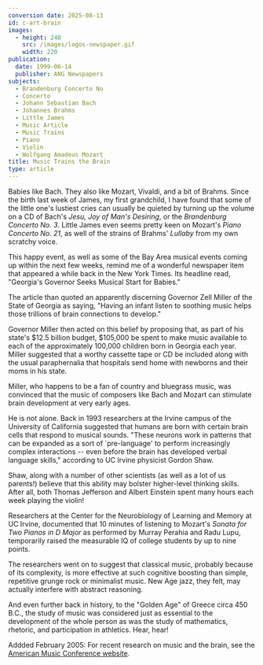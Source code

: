 ```yaml
---
conversion date: 2025-08-13
id: c-art-brain
images:
  - height: 248
    src: /images/logos-newspaper.gif
    width: 220
publication:
  date: 1999-06-14
  publisher: ANG Newspapers
subjects:
  - Brandenburg Concerto No
  - Concerto
  - Johann Sebastian Bach
  - Johannes Brahms
  - Little James
  - Music Article
  - Music Trains
  - Piano
  - Violin
  - Wolfgang Amadeus Mozart
title: Music Trains the Brain
type: article
---
```


Babies like Bach. They also like Mozart, Vivaldi, and a bit of Brahms. Since the birth last week of James, my first grandchild, I have found that some of the little one's lustiest cries can usually be quieted by turning up the volume on a CD of Bach's *Jesu, Joy of Man's Desiring*, or the *Brandenburg Concerto No. 3*. Little James even seems pretty keen on Mozart's *Piano Concerto No. 21*, as well of the strains of Brahms' *Lullaby* from my own scratchy voice.

This happy event, as well as some of the Bay Area musical events coming up within the next few weeks, remind me of a wonderful newspaper item that appeared a while back in the New York Times. Its headline read, "Georgia's Governor Seeks Musical Start for Babies."

The article than quoted an apparently discerning Governor Zell Miller of the State of Georgia as saying, "Having an infant listen to soothing music helps those trillions of brain connections to develop."

Governor Miller then acted on this belief by proposing that, as part of his state's $12.5 billion budget, $105,000 be spent to make music available to each of the approximately 100,000 children born in Georgia each year. Miller suggested that a worthy cassette tape or CD be included along with the usual paraphernalia that hospitals send home with newborns and their moms in his state.

Miller, who happens to be a fan of country and bluegrass music, was convinced that the music of composers like Bach and Mozart can stimulate brain development at very early ages.

He is not alone. Back in 1993 researchers at the Irvine campus of the University of California suggested that humans are born with certain brain cells that respond to musical sounds. "These neurons work in patterns that can be expanded as a sort of `pre-language' to perform increasingly complex interactions -- even before the brain has developed verbal language skills," according to UC Irvine physicist Gordon Shaw.

Shaw, along with a number of other scientists (as well as a lot of us parents!) believe that this ability may bolster higher-level thinking skills. After all, both Thomas Jefferson and Albert Einstein spent many hours each week playing the violin!

Researchers at the Center for the Neurobiology of Learning and Memory at UC Irvine, documented that 10 minutes of listening to Mozart's *Sonata for Two Pianos in D Major* as performed by Murray Perahia and Radu Lupu, temporarily raised the measurable IQ of college students by up to nine points.

The researchers went on to suggest that classical music, probably because of its complexity, is more effective at such cognitive boosting than simple, repetitive grunge rock or minimalist music. New Age jazz, they felt, may actually interfere with abstract reasoning.

And even further back in history, to the "Golden Age" of Greece circa 450 B.C., the study of music was considered just as essential to the development of the whole person as was the study of mathematics, rhetoric, and participation in athletics. Hear, hear!

Addded February 2005: For recent research on music and the brain, see the [ American Music Conference website](/articles/http://www.amc-music.org/musicmaking/thebrain).



